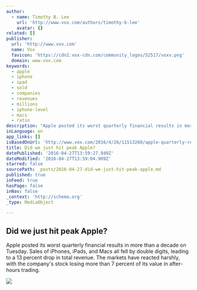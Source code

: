 ```yaml
---
author:
  - name: Timothy B. Lee
    url: 'http://www.vox.com/authors/timothy-b-lee'
    avatar: {}
related: []
publisher:
  url: 'http://www.vox.com'
  name: Vox
  favicon: 'https://cdn2.vox-cdn.com/community_logos/52517/voxv.png'
  domain: www.vox.com
keywords:
  - apple
  - iphone
  - ipad
  - sold
  - companies
  - revenues
  - millions
  - iphone-level
  - macs
  - ratio
description: "Apple posted its worst quarterly financial results in more than a decade on Tuesday. Sales of iPhones, iPads, and Macs all fell by double digits, leading to a 13 percent drop in total revenue. The markets have reacted harshly, with the company's stock losing more than 7 percent of its value in after-hours trading."
inLanguage: en
app_links: []
isBasedOnUrl: 'http://www.vox.com/2016/4/26/11513268/apple-quarterly-results-explained'
title: Did we just hit peak Apple?
datePublished: '2016-04-27T13:59:27.949Z'
dateModified: '2016-04-27T13:59:04.909Z'
starred: false
sourcePath: _posts/2016-04-27-did-we-just-hit-peak-apple.md
published: true
inFeed: true
hasPage: false
inNav: false
_context: 'http://schema.org'
_type: MediaObject

---
```

<article style=""><h1>Did we just hit peak Apple?</h1><p>Apple posted its worst quarterly financial results in more than a decade on Tuesday. Sales of iPhones, iPads, and Macs all fell by double digits, leading to a 13 percent drop in total revenue. The markets have reacted harshly, with the company's stock losing more than 7 percent of its value in after-hours trading.</p><img src="https://cdn3.vox-cdn.com/thumbor/MI2uS8hV2MRRsreJf1exz6t5JeY=/127x0:2996x1913/1280x853/cdn0.vox-cdn.com/uploads/chorus_image/image/49408547/516837044.0.jpg" /></article>